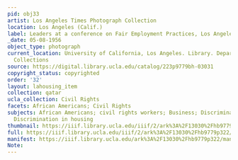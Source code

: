 ```yaml
---
pid: obj33
artist: Los Angeles Times Photograph Collection
location: Los Angeles (Calif.)
label: Leaders at a conference on Fair Employment Practices, Los Angeles, 1956
_date: 05-08-1956
object_type: photograph
current_location: University of California, Los Angeles. Library. Department of Special
  Collections
source: https://digital.library.ucla.edu/catalog/223p9779bh-03031
copyright_status: copyrighted
order: '32'
layout: lahousing_item
collection: qatar
ucla_collection: Civil Rights
facets: African Americans; Civil Rights
subjects: African Americans; civil rights workers; Business; Discrimination in employment;
  Discrimination in housing
thumbnail: https://iiif.library.ucla.edu/iiif/2/ark%3A%2F13030%2Fhb9779p322/full/250,/0/default.jpg
full: https://iiif.library.ucla.edu/iiif/2/ark%3A%2F13030%2Fhb9779p322/full/full/0/default.jpg
manifest: https://iiif.library.ucla.edu/ark%3A%2F13030%2Fhb9779p322/manifest
Note:
---
```


